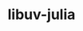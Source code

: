 ---
title: "libuv-julia"
layout: cache
categories: [package, develop]
meta: {"versions": ["1.44.2", "1.44.3"], "compilers": ["gcc@=11.4.0"], "oss": ["ubuntu22.04"], "platforms": ["linux"], "targets": ["x86_64_v3"], "stacks": ["e4s", "root", "tutorial"], "num_specs": 3, "num_specs_by_stack": {"e4s": 2, "root": 3, "tutorial": 1}}
spec_details: [{"hash": "qxup4a5ylluivdk2bri26kvdcxsf6w26", "compiler": "gcc@=11.4.0", "versions": ["1.44.3"], "os": "ubuntu22.04", "platform": "linux", "target": "x86_64_v3", "variants": ["build_system=autotools"], "stacks": ["e4s", "root"], "size": "-", "tarball": "https://binaries.spack.io/develop/build_cache/linux-ubuntu22.04-x86_64_v3/gcc-11.4.0/libuv-julia-1.44.3/linux-ubuntu22.04-x86_64_v3-gcc-11.4.0-libuv-julia-1.44.3-qxup4a5ylluivdk2bri26kvdcxsf6w26.spack"}, {"hash": "fbdoa5lw4jgumtjvwabnxc64f6wejd4g", "compiler": "gcc@=11.4.0", "versions": ["1.44.2"], "os": "ubuntu22.04", "platform": "linux", "target": "x86_64_v3", "variants": ["build_system=autotools"], "stacks": ["root", "tutorial"], "size": "-", "tarball": "https://binaries.spack.io/develop/build_cache/linux-ubuntu22.04-x86_64_v3/gcc-11.4.0/libuv-julia-1.44.2/linux-ubuntu22.04-x86_64_v3-gcc-11.4.0-libuv-julia-1.44.2-fbdoa5lw4jgumtjvwabnxc64f6wejd4g.spack"}, {"hash": "wbchhbgq3xgbnpja4k5loy5opc57tevb", "compiler": "gcc@=11.4.0", "versions": ["1.44.3"], "os": "ubuntu22.04", "platform": "linux", "target": "x86_64_v3", "variants": ["build_system=autotools"], "stacks": ["e4s", "root"], "size": "-", "tarball": "https://binaries.spack.io/develop/build_cache/linux-ubuntu22.04-x86_64_v3/gcc-11.4.0/libuv-julia-1.44.3/linux-ubuntu22.04-x86_64_v3-gcc-11.4.0-libuv-julia-1.44.3-wbchhbgq3xgbnpja4k5loy5opc57tevb.spack"}]
---